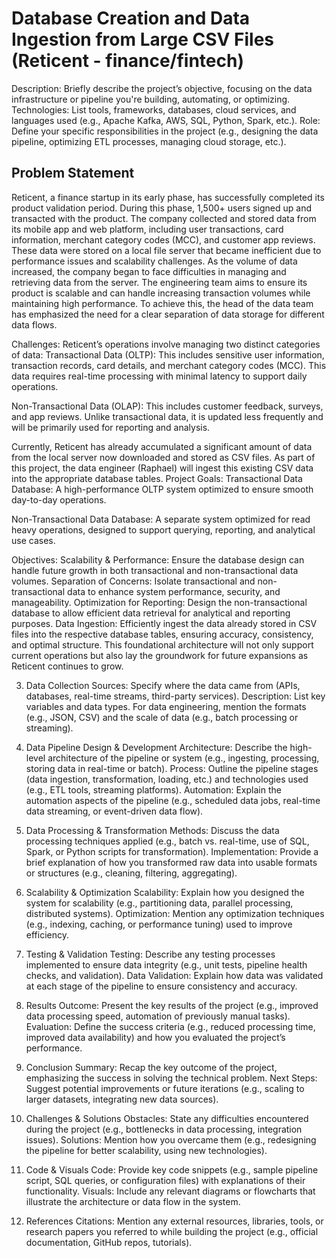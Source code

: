 # Database Creation and Data Ingestion from Large CSV Files (Reticent - finance/fintech)

Description: Briefly describe the project’s objective, focusing on the data infrastructure or pipeline you're building, automating, or optimizing.
Technologies: List tools, frameworks, databases, cloud services, and languages used (e.g., Apache Kafka, AWS, SQL, Python, Spark, etc.).
Role: Define your specific responsibilities in the project (e.g., designing the data pipeline, optimizing ETL processes, managing cloud storage, etc.).


## Problem Statement
Reticent, a finance startup in its early phase, has successfully completed its product validation period. During this phase, 1,500+ users signed up and transacted with the product. The company collected and stored data from its mobile app and web platform, including user transactions, card information, merchant category codes (MCC), and customer app reviews. 
These data were stored on a local file server that became inefficient due to performance issues and scalability challenges. As the volume of data increased, the company began to face difficulties in managing and retrieving data from the server.
The engineering team aims to ensure its product is scalable and can handle increasing transaction volumes while maintaining high performance. To achieve this, the head of the data team has emphasized the need for a clear separation of data storage for different data flows.

Challenges:
Reticent’s operations involve managing two distinct categories of data:
Transactional Data (OLTP): This includes sensitive user information, transaction records, card details, and merchant category codes (MCC). This data requires real-time processing with minimal latency to support daily operations.


Non-Transactional Data (OLAP): This includes customer feedback, surveys, and app reviews. Unlike transactional data, it is updated less frequently and will be primarily used for reporting and analysis.

Currently, Reticent has already accumulated a significant amount of data from the local server now downloaded and stored as CSV files. As part of this project, the data engineer (Raphael) will ingest this existing CSV data into the appropriate database tables.
Project Goals:
Transactional Data Database: A high-performance OLTP system optimized to ensure smooth day-to-day operations.

Non-Transactional Data Database: A separate system optimized for read heavy operations, designed to support querying, reporting, and analytical use cases.

Objectives:
Scalability & Performance: Ensure the database design can handle future growth in both transactional and non-transactional data volumes.
Separation of Concerns: Isolate transactional and non-transactional data to enhance system performance, security, and manageability.
Optimization for Reporting: Design the non-transactional database to allow efficient data retrieval for analytical and reporting purposes.
Data Ingestion: Efficiently ingest the data already stored in CSV files into the respective database tables, ensuring accuracy, consistency, and optimal structure.
This foundational architecture will not only support current operations but also lay the groundwork for future expansions as Reticent continues to grow.


3. Data Collection
Sources: Specify where the data came from (APIs, databases, real-time streams, third-party services).
Description: List key variables and data types. For data engineering, mention the formats (e.g., JSON, CSV) and the scale of data (e.g., batch processing or streaming).

4. Data Pipeline Design & Development
Architecture: Describe the high-level architecture of the pipeline or system (e.g., ingesting, processing, storing data in real-time or batch).
Process: Outline the pipeline stages (data ingestion, transformation, loading, etc.) and technologies used (e.g., ETL tools, streaming platforms).
Automation: Explain the automation aspects of the pipeline (e.g., scheduled data jobs, real-time data streaming, or event-driven data flow).

5. Data Processing & Transformation
Methods: Discuss the data processing techniques applied (e.g., batch vs. real-time, use of SQL, Spark, or Python scripts for transformation).
Implementation: Provide a brief explanation of how you transformed raw data into usable formats or structures (e.g., cleaning, filtering, aggregating).

6. Scalability & Optimization
Scalability: Explain how you designed the system for scalability (e.g., partitioning data, parallel processing, distributed systems).
Optimization: Mention any optimization techniques (e.g., indexing, caching, or performance tuning) used to improve efficiency.



7. Testing & Validation
Testing: Describe any testing processes implemented to ensure data integrity (e.g., unit tests, pipeline health checks, and validation).
Data Validation: Explain how data was validated at each stage of the pipeline to ensure consistency and accuracy.

8. Results
Outcome: Present the key results of the project (e.g., improved data processing speed, automation of previously manual tasks).
Evaluation: Define the success criteria (e.g., reduced processing time, improved data availability) and how you evaluated the project’s performance.

9. Conclusion
Summary: Recap the key outcome of the project, emphasizing the success in solving the technical problem.
Next Steps: Suggest potential improvements or future iterations (e.g., scaling to larger datasets, integrating new data sources).

10. Challenges & Solutions
Obstacles: State any difficulties encountered during the project (e.g., bottlenecks in data processing, integration issues).
Solutions: Mention how you overcame them (e.g., redesigning the pipeline for better scalability, using new technologies).

11. Code & Visuals
Code: Provide key code snippets (e.g., sample pipeline script, SQL queries, or configuration files) with explanations of their functionality.
Visuals: Include any relevant diagrams or flowcharts that illustrate the architecture or data flow in the system.

12. References
Citations: Mention any external resources, libraries, tools, or research papers you referred to while building the project (e.g., official documentation, GitHub repos, tutorials).

